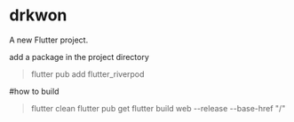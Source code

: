 # drkwon

A new Flutter project.

add a package in the project directory
>flutter pub add flutter_riverpod

#how to build
>flutter clean
>flutter pub get
>flutter build web --release --base-href "/"
